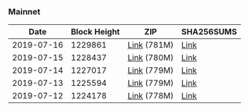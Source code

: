 ### Mainnet

|    Date    | Block Height | ZIP | SHA256SUMS |
| ---------- | ------------ | --- | ---------- |
| 2019-07-16 | 1229861 | [Link](https://s3-ap-southeast-2.amazonaws.com/ion-bootstrap/mainnet/2019-07-16/bootstrap.dat.zip) (781M) | [Link](https://s3-ap-southeast-2.amazonaws.com/ion-bootstrap/mainnet/2019-07-16/SHA256SUMS) |
| 2019-07-15 | 1228437 | [Link](https://s3-ap-southeast-2.amazonaws.com/ion-bootstrap/mainnet/2019-07-15/bootstrap.dat.zip) (780M) | [Link](https://s3-ap-southeast-2.amazonaws.com/ion-bootstrap/mainnet/2019-07-15/SHA256SUMS) |
| 2019-07-14 | 1227017 | [Link](https://s3-ap-southeast-2.amazonaws.com/ion-bootstrap/mainnet/2019-07-14/bootstrap.dat.zip) (779M) | [Link](https://s3-ap-southeast-2.amazonaws.com/ion-bootstrap/mainnet/2019-07-14/SHA256SUMS) |
| 2019-07-13 | 1225594 | [Link](https://s3-ap-southeast-2.amazonaws.com/ion-bootstrap/mainnet/2019-07-13/bootstrap.dat.zip) (779M) | [Link](https://s3-ap-southeast-2.amazonaws.com/ion-bootstrap/mainnet/2019-07-13/SHA256SUMS) |
| 2019-07-12 | 1224178 | [Link](https://s3-ap-southeast-2.amazonaws.com/ion-bootstrap/mainnet/2019-07-12/bootstrap.dat.zip) (778M) | [Link](https://s3-ap-southeast-2.amazonaws.com/ion-bootstrap/mainnet/2019-07-12/SHA256SUMS) |
